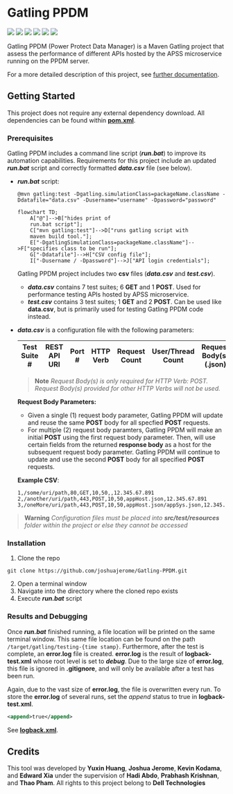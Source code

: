 # Gatling PPDM
[![](https://img.shields.io/badge/Dell-blue?style=for-the-badge)](https://www.dell.com/en-us)
[![](https://img.shields.io/badge/Maven-red?style=for-the-badge)](https://maven.apache.org/)
[![](https://img.shields.io/badge/Gatling-blueviolet?style=for-the-badge)](https://gatling.io/docs/gatling/)
[![](https://img.shields.io/badge/Jenkins-yellow?style=for-the-badge)](https://www.jenkins.io/doc/)
[![](https://img.shields.io/badge/PPDM-orange?style=for-the-badge)](https://www.dell.com/en-us/dt/data-protection/powerprotect-data-manager.htm#:~:text=%20PowerProtect%20Data%20Manager%20%201%20Orchestrate%20protection,Leverage%20your%20existing%20Dell%20PowerProtect%20appliances%20More%20)
[![](https://img.shields.io/badge/github-blue?style=for-the-badge)](https://github.com/joshuajerome/Gatling-PPDM)

Gatling PPDM (Power Protect Data Manager) is a Maven Gatling project that assess the performance of different APIs hosted by the APSS microservice running on the PPDM server.

For a more detailed description of this project, see [further documentation](https://github.com/joshuajerome/Gatling-PPDM/blob/master/READMORE.md#gatling-ppdm).

## Getting Started
This project does not require any external dependency download. All dependencies can be found within **[pom.xml](https://github.com/joshuajerome/Gatling-PPDM/blob/master/pom.xml)**.

### Prerequisites
Gatling PPDM includes a command line script (_**run.bat**_) to improve its automation capabilities.
Requirements for this project include an updated _**run.bat**_ script and correctly formatted _**data.csv**_ file (see below).

- _**run.bat**_ script:
    ```
    @mvn gatling:test -Dgatling.simulationClass=packageName.className -Ddatafile="data.csv" -Dusername="username" -Dpassword="password"
    ```
    ```mermaid
    flowchart TD;
        A["@"]-->B["hides print of
        run.bat script"];
        C["mvn gatling:test"]-->D["runs gatling script with 
        maven build tool."];
        E["-DgatlingSimulationClass=packageName.className"]-->F["specifies class to be run"];
        G["-Ddatafile"]-->H["CSV config file"];
        I["-Dusername / -Dpassword"]-->J["API login credentials"];
    ```
    
    Gatling PPDM project includes two **csv** files (_**data.csv**_ and _**test.csv**_). 

    - _**data.csv**_ contains 7 test suites; 6 **GET** and 1 **POST**. Used for performance testing APIs hosted by APSS microservice. 
    - _**test.csv**_ contains 3 test suites; 1 **GET** and 2 **POST**. Can be used like **data.csv**, but is primarily used for testing Gatling PPDM code instead. 
    
- _**data.csv**_ is a configuration file with the following parameters:

    Test Suite #|REST API URI|Port #|HTTP Verb|Request Count|User/Thread Count|Request Body(s) (.json)|Test Duration|IP Address
    ---|---|---|---|---|---|---|---|---

    > __Note__ 
    > _Request Body(s) is only required for HTTP Verb: POST. Request Body(s) provided for other HTTP Verbs will not be used._

    **Request Body Parameters:**

    - Given a single (1) request body parameter, Gatling PPDM will update and reuse the same **POST** body for all specfied **POST** requests.
    - For multiple (2) request body paramters, Gatling PPDM will make an initial **POST** using the first request body parameter. Then, will use certain fields from the returned **response body** as a host for the subsequent request body parameter. Gatling PPDM will continue to update and use the second **POST** body for all specified **POST** requests.   
    
    **Example CSV**:
    ```
    1,/some/uri/path,80,GET,10,50,,12.345.67.891
    2,/another/uri/path,443,POST,10,50,appHost.json,12.345.67.891
    3,/oneMore/uri/path,443,POST,10,50,appHost.json/appSys.json,12.345.67.891
    ```
> __Warning__ _Configuration files must be placed into **src/test/resources** folder within the project or else they cannot be accessed_

### Installation
1. Clone the repo
```
git clone https://github.com/joshuajerome/Gatling-PPDM.git
```
2. Open a terminal window
3. Navigate into the directory where the cloned repo exists
4. Execute _**run.bat**_ script

### Results and Debugging

Once _**run.bat**_ finished running, a file location will be printed on the same terminal window. This same file location can be found on the path ```/target/gatling/testing-{time stamp}```. Furthermore, after the test is complete, an **error.log** file is created. **error.log** is the result of 
**logback-test.xml** whose root level is set to _**debug**_. Due to the large size of **error.log**, this file is ignored in **.gitignore**, and will only be available after a test has been run.  

Again, due to the vast size of **error.log**, the file is overwritten every run. To store the **error.log** of several runs, set the _append_ status to true in **logback-test.xml**.

```xml
<append>true</append>
```
See **[logback.xml](https://github.com/joshuajerome/Gatling-PPDM/blob/master/src/test/resources/logback-test.xml)**.

## Credits
This tool was developed by **Yuxin Huang**, **Joshua Jerome**, **Kevin Kodama**, and **Edward Xia** under the supervision of **Hadi Abdo**, **Prabhash Krishnan**, and **Thao Pham**. All rights to this project belong to **Dell Technologies**

